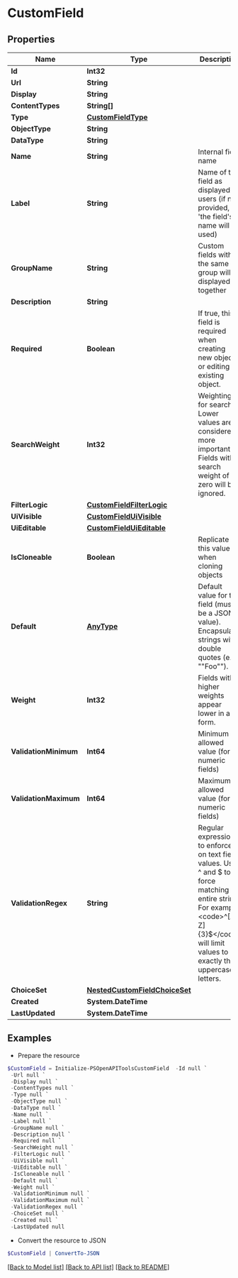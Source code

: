 # CustomField
## Properties

Name | Type | Description | Notes
------------ | ------------- | ------------- | -------------
**Id** | **Int32** |  | [readonly] 
**Url** | **String** |  | [readonly] 
**Display** | **String** |  | [readonly] 
**ContentTypes** | **String[]** |  | 
**Type** | [**CustomFieldType**](CustomFieldType.md) |  | 
**ObjectType** | **String** |  | [optional] 
**DataType** | **String** |  | [readonly] 
**Name** | **String** | Internal field name | 
**Label** | **String** | Name of the field as displayed to users (if not provided, &#39;the field&#39;s name will be used) | [optional] 
**GroupName** | **String** | Custom fields within the same group will be displayed together | [optional] 
**Description** | **String** |  | [optional] 
**Required** | **Boolean** | If true, this field is required when creating new objects or editing an existing object. | [optional] 
**SearchWeight** | **Int32** | Weighting for search. Lower values are considered more important. Fields with a search weight of zero will be ignored. | [optional] 
**FilterLogic** | [**CustomFieldFilterLogic**](CustomFieldFilterLogic.md) |  | [optional] 
**UiVisible** | [**CustomFieldUiVisible**](CustomFieldUiVisible.md) |  | [optional] 
**UiEditable** | [**CustomFieldUiEditable**](CustomFieldUiEditable.md) |  | [optional] 
**IsCloneable** | **Boolean** | Replicate this value when cloning objects | [optional] 
**Default** | [**AnyType**](.md) | Default value for the field (must be a JSON value). Encapsulate strings with double quotes (e.g. &quot;&quot;Foo&quot;&quot;). | [optional] 
**Weight** | **Int32** | Fields with higher weights appear lower in a form. | [optional] 
**ValidationMinimum** | **Int64** | Minimum allowed value (for numeric fields) | [optional] 
**ValidationMaximum** | **Int64** | Maximum allowed value (for numeric fields) | [optional] 
**ValidationRegex** | **String** | Regular expression to enforce on text field values. Use ^ and $ to force matching of entire string. For example, &lt;code&gt;^[A-Z]{3}$&lt;/code&gt; will limit values to exactly three uppercase letters. | [optional] 
**ChoiceSet** | [**NestedCustomFieldChoiceSet**](NestedCustomFieldChoiceSet.md) |  | [optional] 
**Created** | **System.DateTime** |  | [readonly] 
**LastUpdated** | **System.DateTime** |  | [readonly] 

## Examples

- Prepare the resource
```powershell
$CustomField = Initialize-PSOpenAPIToolsCustomField  -Id null `
 -Url null `
 -Display null `
 -ContentTypes null `
 -Type null `
 -ObjectType null `
 -DataType null `
 -Name null `
 -Label null `
 -GroupName null `
 -Description null `
 -Required null `
 -SearchWeight null `
 -FilterLogic null `
 -UiVisible null `
 -UiEditable null `
 -IsCloneable null `
 -Default null `
 -Weight null `
 -ValidationMinimum null `
 -ValidationMaximum null `
 -ValidationRegex null `
 -ChoiceSet null `
 -Created null `
 -LastUpdated null
```

- Convert the resource to JSON
```powershell
$CustomField | ConvertTo-JSON
```

[[Back to Model list]](../README.md#documentation-for-models) [[Back to API list]](../README.md#documentation-for-api-endpoints) [[Back to README]](../README.md)

